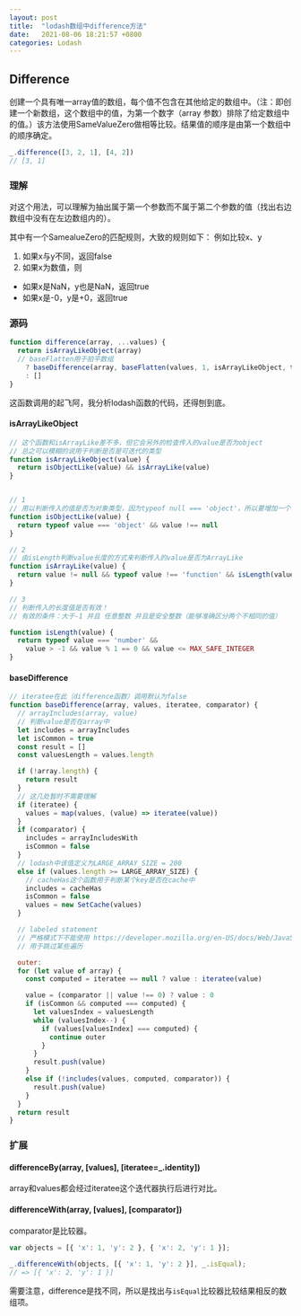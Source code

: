 ```yaml
---
layout: post
title:  "lodash数组中difference方法"
date:   2021-08-06 18:21:57 +0800
categories: Lodash
---
```


## Difference

创建一个具有唯一array值的数组，每个值不包含在其他给定的数组中。（注：即创建一个新数组，这个数组中的值，为第一个数字（array 参数）排除了给定数组中的值。）该方法使用SameValueZero做相等比较。结果值的顺序是由第一个数组中的顺序确定。

```javascript
_.difference([3, 2, 1], [4, 2])
// [3, 1]
```
### 理解

对这个用法，可以理解为抽出属于第一个参数而不属于第二个参数的值（找出右边数组中没有在左边数组内的）。

其中有一个SamealueZero的匹配规则，大致的规则如下：
例如比较x、y
1. 如果x与y不同，返回false
2. 如果x为数值，则
  - 如果x是NaN，y也是NaN，返回true
  - 如果x是-0，y是+0，返回true


### 源码

```javascript
function difference(array, ...values) {
  return isArrayLikeObject(array)
  // baseFlatten用于拍平数组
    ? baseDifference(array, baseFlatten(values, 1, isArrayLikeObject, true))
    : []
}
```

这函数调用的起飞阿，我分析lodash函数的代码，还得刨到底。

#### isArrayLikeObject

```javascript
// 这个函数和isArrayLike差不多，但它会另外的检查传入的value是否为object
// 总之可以模糊的说用于判断是否是可迭代的类型
function isArrayLikeObject(value) {
  return isObjectLike(value) && isArrayLike(value)
}


// 1 
// 用以判断传入的值是否为对象类型，因为typeof null === 'object'，所以要增加一个判断
function isObjectLike(value) {
  return typeof value === 'object' && value !== null
}

// 2
// 由isLength判断value长度的方式来判断传入的value是否为ArrayLike
function isArrayLike(value) {
  return value != null && typeof value !== 'function' && isLength(value.length)
}

// 3
// 判断传入的长度值是否有效！
// 有效的条件：大于-1 并且 任意整数 并且是安全整数（能够准确区分两个不相同的值）

function isLength(value) {
  return typeof value === 'number' &&
    value > -1 && value % 1 == 0 && value <= MAX_SAFE_INTEGER
}
```

#### baseDifference

```javascript
// iteratee在此（difference函数）调用默认为false
function baseDifference(array, values, iteratee, comparator) {
  // arrayIncludes(array, value)
  // 判断value是否在array中
  let includes = arrayIncludes
  let isCommon = true
  const result = []
  const valuesLength = values.length

  if (!array.length) {
    return result
  }
  // 这几处暂时不需要理解
  if (iteratee) {
    values = map(values, (value) => iteratee(value))
  }
  if (comparator) {
    includes = arrayIncludesWith
    isCommon = false
  }
  // lodash中该值定义为LARGE_ARRAY_SIZE = 200
  else if (values.length >= LARGE_ARRAY_SIZE) {
    // cacheHas这个函数用于判断某个key是否在cache中
    includes = cacheHas
    isCommon = false
    values = new SetCache(values)
  }

  // labeled statement
  // 严格模式下不能使用 https://developer.mozilla.org/en-US/docs/Web/JavaScript/Reference/Statements/label
  // 用于跳过某些遍历

  outer:
  for (let value of array) {
    const computed = iteratee == null ? value : iteratee(value)

    value = (comparator || value !== 0) ? value : 0
    if (isCommon && computed === computed) {
      let valuesIndex = valuesLength
      while (valuesIndex--) {
        if (values[valuesIndex] === computed) {
          continue outer
        }
      }
      result.push(value)
    }
    else if (!includes(values, computed, comparator)) {
      result.push(value)
    }
  }
  return result
}
```

### 扩展

#### differenceBy(array, [values], [iteratee=_.identity])

array和values都会经过iteratee这个迭代器执行后进行对比。

#### differenceWith(array, [values], [comparator])

comparator是比较器。

```js
var objects = [{ 'x': 1, 'y': 2 }, { 'x': 2, 'y': 1 }];
 
_.differenceWith(objects, [{ 'x': 1, 'y': 2 }], _.isEqual);
// => [{ 'x': 2, 'y': 1 }]
```

需要注意，difference是找不同，所以是找出与`isEqual`比较器比较结果相反的数组项。